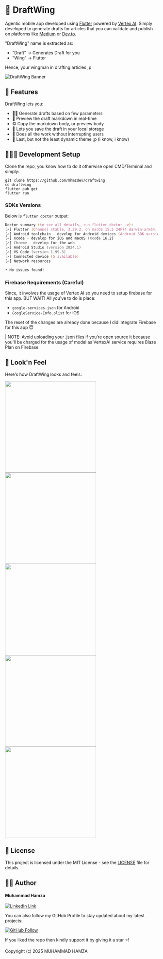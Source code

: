 # 🦋 DraftWing
Agentic mobile app developed using [Flutter](https://flutter.dev) powered by [Vertex AI](https://cloud.google.com/vertex-ai). Simply developed to generate drafts for articles that you can validate and publish on platforms like [Medium](https://medium.com/) or [Dev.to](https://dev.to/).

"DraftWing" name is extracted as:
- "Draft" -> Generates Draft for you
- "Wing" -> Flutter

Hence, your wingman in drafting articles ;p

![DraftWing Banner](assets/showcase/banner.png)

## 📲 Features
DraftWing lets you:
- ✍🏼 Generate drafts based on few parameters
- 👀 Preview the draft markdown in real-time
- © Copy the markdown body, or preview body
- 💾 Lets you save the draft in your local storage
- 🤖 Does all the work without interrupting users
- 🌚 Last, but not the least dynamic theme ;p (i know, i know)

## 🧑🏼‍💻 Development Setup
Clone the repo, you know how to do it otherwise open CMD/Terminal and simply:
```
git clone https://github.com/mhmzdev/draftwing
cd draftwing
flutter pub get
flutter run
```
### SDKs Versions
Below is `flutter doctor` output:
```zsh
Doctor summary (to see all details, run flutter doctor -v):
[✓] Flutter (Channel stable, 3.29.2, on macOS 15.5 24F74 darwin-arm64, locale en-PK)
[✓] Android toolchain - develop for Android devices (Android SDK version 34.0.0)
[✓] Xcode - develop for iOS and macOS (Xcode 16.2)
[✓] Chrome - develop for the web
[✓] Android Studio (version 2024.1)
[✓] VS Code (version 1.99.3)
[✓] Connected device (5 available)
[✓] Network resources

• No issues found!
```
### Firebase Requirements (Careful)
Since, it involves the usage of Vertex AI so you need to setup firebase for this app. BUT WAIT! All you've to do is place:
- `google-services.json` for Android
- `GoogleService-Info.plist` for iOS

The reset of the changes are already done because I did integrate Firebase for this app 😇

| NOTE: Avoid uploading your .json files if you're open source it because you'll be charged for the usage of model as VertexAI service requires Blaze Plan on Firebase

## 👀 Look'n Feel
Here's how DraftWing looks and feels:

<img src="assets/showcase/splash.png" width="300">
<img src="assets/showcase/write.png" width="300">
<img src="assets/showcase/drafts.png" width="300">
<img src="assets/showcase/guidelines.png" width="300">
<img src="assets/showcase/profile.png" width="300">


## 🔑 License
This project is licensed under the MIT License - see the [LICENSE](LICENSE.md) file for details

## 🙋‍♂️ Author
#### Muhammad Hamza
[![LinkedIn Link](https://img.shields.io/badge/Connect-Hamza-blue.svg?logo=linkedin&longCache=true&style=social&label=Connect
)](https://www.linkedin.com/in/mhmzdev)

You can also follow my GitHub Profile to stay updated about my latest projects:

[![GitHub Follow](https://img.shields.io/badge/Connect-Hamza-blue.svg?logo=Github&longCache=true&style=social&label=Follow)](https://github.com/mhmzdev)

If you liked the repo then kindly support it by giving it a star ⭐!

Copyright (c) 2025 MUHAMMAD HAMZA
